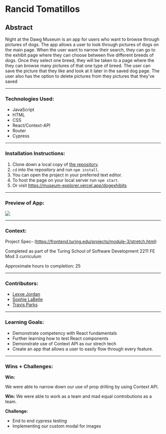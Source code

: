 # Rancid Tomatillos

## Abstract
Night at the Dawg Museum is an app for users who want to browse through pictures of dogs. The app allows a user to look through pictures of dogs on the main page. When the user want to narrow their search, they can go to the exhibit page where they can choose between five different breeds of dogs. Once they select one breed, they will be taken to a page where the they can browse many pictures of that one type of breed. The user can save the picture that they like and look at it later in the saved dog page. The user also has the option to delete pictures from they pictures that they've saved

***

### Technologies Used:
- JavaScript
- HTML
- CSS
- React/Context-API
- Router
- Cypress

***

### Installation Instructions:

1. Clone down a local copy of [the repository](hhttps://github.com/sophielabelle/museum-explorer).
2. `cd` into the repository and run `npm install`.
3. You can open the project in your preferred text editor.
4. To host the page on your local server run `npm start`.
5. Or visit https://museum-explorer.vercel.app/dogexhibits
***
### Preview of App:
![](https://media.giphy.com/media/v1.Y2lkPTc5MGI3NjExMjNlMjA2NGNlZDI3NzVkMjljZjZjYzg2MWZmNjkwMmJjNWYwNzZmZSZjdD1n/1ny8UeiV3AO8X9gz8m/giphy.gif)
***

### Context:
Project Spec- (https://frontend.turing.edu/projects/module-3/stretch.html)

Completed as part of the Turing School of Software Development 2211 FE Mod 3 curriculum

Approximate hours to completion: 25
***

### Contributors:
- [Lexye Jordan](https://github.com/Lexyful)
- [Sophie LaBelle](https://github.com/sophielabelle)
- [Travis Parks](https://github.com/LeftyLincoln/)
***

### Learning Goals:

- Demonstrate competency with React fundamentals 
- Further learning how to test React components 
- Demonstrate use of Context API as our strech tech
- Create an app that allows a user to easily flow through every feature.
***

### Wins + Challenges:

**Win:**

 We were able to narrow down our use of prop drilling by using Context API.

**Win:**
  We were able to work as a team and mad equal controbutions as a team.

**Challenge:**

- End to end cypress testing
- Implementing our custom modal for images
